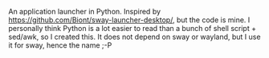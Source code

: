 An application launcher in Python.
Inspired by <https://github.com/Biont/sway-launcher-desktop/>,
but the code is mine. I personally think Python is a lot easier
to read than a bunch of shell script + sed/awk, so I created this.
It does not depend on sway or wayland, but I use it for sway,
hence the name ;-P
